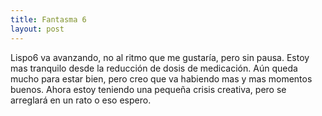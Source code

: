 ```yaml
---
title: Fantasma 6
layout: post
---
```


Lispo6 va avanzando, no al ritmo que me gustaría, pero sin
pausa. Estoy mas tranquilo desde la reducción de dosis de
medicación. Aún queda mucho para estar bien, pero creo que va habiendo
mas y mas momentos buenos. Ahora estoy teniendo una pequeña crisis
creativa, pero se arreglará en un rato o eso espero.
